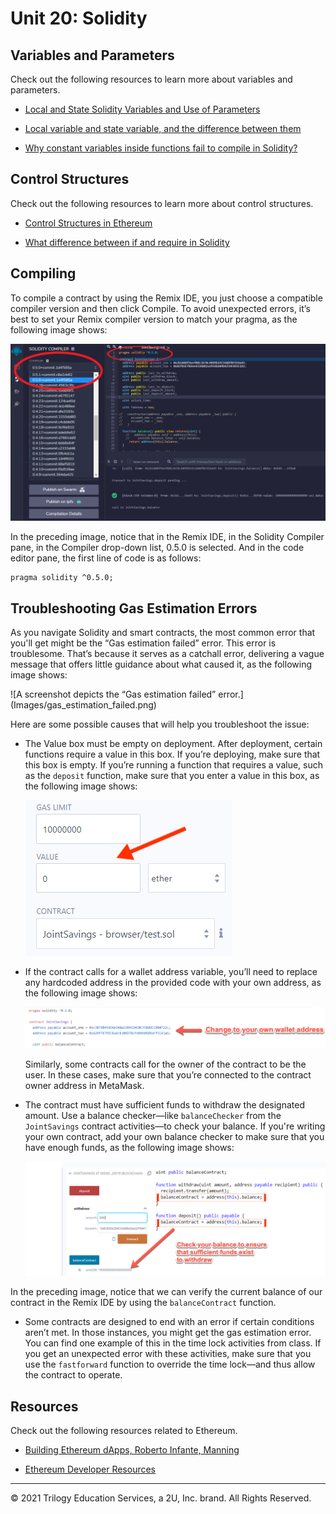 # Unit 20: Solidity

## Variables and Parameters

Check out the following resources to learn more about variables and parameters. 

* [Local and State Solidity Variables and Use of Parameters](https://www.bitdegree.org/learn/solidity-variables)

* [Local variable and state variable, and the difference between them](https://ethereum.stackexchange.com/questions/25554/local-variable-and-state-variable-and-the-difference-between-them)

* [Why constant variables inside functions fail to compile in Solidity?](https://ethereum.stackexchange.com/questions/51366/why-constant-variables-inside-functions-fail-to-compile-in-solidity)

## Control Structures

Check out the following resources to learn more about control structures.

* [Control Structures in Ethereum](https://medium.com/@k3no/control-structures-in-ethereum-3f2d4149b84a)

* [What difference between if and require in Solidity](https://ethereum.stackexchange.com/questions/60585/what-difference-between-if-and-require-in-solidity)

## Compiling

To compile a contract by using the Remix IDE, you just choose a compatible compiler version and then click Compile. To avoid unexpected errors, it’s best to set your Remix compiler version to match your pragma, as the following image shows:

![A screenshot depicts matching version numbers in the Remix IDE.](Images/pragma_compiler_match.png)

In the preceding image, notice that in the Remix IDE, in the Solidity Compiler pane, in the Compiler drop-down list, 0.5.0 is selected. And in the code editor pane, the first line of code is as follows:

```solidity
pragma solidity ^0.5.0;
```

## Troubleshooting Gas Estimation Errors

As you navigate Solidity and smart contracts, the most common error that you'll get might be the “Gas estimation failed” error. This error is troublesome. That’s because it serves as a catchall error, delivering a vague message that offers little guidance about what caused it, as the following image shows:

![A screenshot depicts the “Gas estimation failed” error.] (Images/gas_estimation_failed.png)

Here are some possible causes that will help you troubleshoot the issue:

* The Value box must be empty on deployment. After deployment, certain functions require a value in this box. If you’re deploying, make sure that this box is empty. If you’re running a function that requires a value, such as the `deposit` function, make sure that you enter a value in this box, as the following image shows:

  ![A screenshot depicts 0 in the Value box.](Images/value_box.png)

* If the contract calls for a wallet address variable, you’ll need to replace any hardcoded address in the provided code with your own address, as the following image shows:

  ![A screenshot depicts variables in code that are set to hardcoded addresses.](Images/value_address.png)

  Similarly, some contracts call for the owner of the contract to be the user. In these cases, make sure that you’re connected to the contract owner address in MetaMask.

* The contract must have sufficient funds to withdraw the designated amount. Use a balance checker&mdash;like `balanceChecker` from the `JointSavings` contract activities&mdash;to check your balance. If you're writing your own contract, add your own balance checker to make sure that you have enough funds, as the following image shows:

  ![A screenshot depicts a balance checker.](Images/value_balance.png)

In the preceding image, notice that we can verify the current balance of our contract in the Remix IDE by using the `balanceContract` function.

* Some contracts are designed to end with an error if certain conditions aren’t met. In those instances, you might get the gas estimation error. You can find one example of this in the time lock activities from class. If you get an unexpected error with these activities, make sure that you use the `fastforward` function to override the time lock&mdash;and thus allow the contract to operate.

## Resources

Check out the following resources related to Ethereum. 

* [Building Ethereum dApps, Roberto Infante, Manning](https://www.manning.com/books/building-ethereum-dapps)

* [Ethereum Developer Resources](https://ethereum.org/developers/#getting-started)

---

© 2021 Trilogy Education Services, a 2U, Inc. brand. All Rights Reserved.
